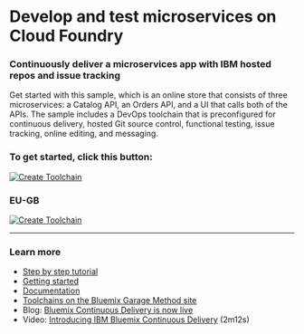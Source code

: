 # Develop and test microservices on Cloud Foundry

### Continuously deliver a microservices app with IBM hosted repos and issue tracking
Get started with this sample, which is an online store that consists of three microservices: a Catalog API, an Orders API, and a UI that calls both of the APIs. The sample includes a DevOps toolchain that is preconfigured for continuous delivery, hosted Git source control, functional testing, issue tracking, online editing, and messaging. 

### To get started, click this button:
[![Create Toolchain](https://console.bluemix.net/devops/graphics/create_toolchain_button.png)](https://console.bluemix.net/devops/setup/deploy?repository=https://github.com/hmagph/gh-micros-nodra&refreshServices)
 
### EU-GB
[![Create Toolchain](https://console.bluemix.net/devops/graphics/create_toolchain_button.png)](hhttps://devops.eu-gb.bluemix.net/devops/setup/deploy?repository=https://github.com/hmagph/gh-micros-nodra&refreshServices)

---
### Learn more 

* [Step by step tutorial](https://www.ibm.com/devops/method/tutorials/tutorial_toolchain_microservices_cd)
* [Getting started](https://bluemix.net/devops)
* [Documentation](https://console.ng.bluemix.net/docs/services/ContinuousDelivery/index.html?pos=2)
* [Toolchains on the Bluemix Garage Method site](https://www.ibm.com/devops/method/category/tools)
* Blog: [Bluemix Continuous Delivery is now live](https://www.ibm.com/blogs/bluemix/2016/11/bluemix-continuous-delivery-is-now-live/)
* Video: [Introducing IBM Bluemix Continuous Delivery](https://www.youtube.com/watch?v=QPSAZ64APpc&feature=youtu.be) (2m12s)
